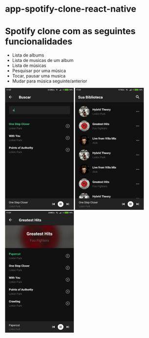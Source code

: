 # app-spotify-clone-react-native

<h1>Spotify clone com as seguintes funcionalidades</h1>

<ul>
     <li>Lista de albums</li>
    <li>Lista de musicas de um album</li>
    <li>Lista de músicas</li>
    <li>Pesquisar por uma música</li>
    <li>Tocar, pausar uma musica</li>
    <li>Mudar para música seguinte/anterior</li>
</ul>

<img src="buscar-musica.jpeg" height="400px" >
<img src="listar-albums.jpeg" height="400px" >
<img src="mostrar-album.jpeg" height="400px" >



